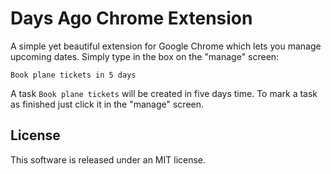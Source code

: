 Days Ago Chrome Extension
==================================

A simple yet beautiful extension for Google Chrome which lets you manage upcoming dates. Simply type in the box on the "manage" screen:

    Book plane tickets in 5 days
    
A task `Book plane tickets` will be created in five days time.  To mark a task as finished just click it in the "manage" screen.


License
--------

This software is released under an MIT license.
